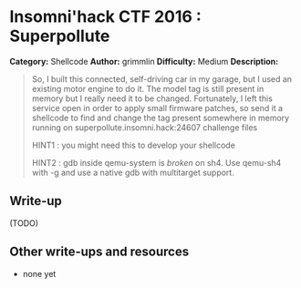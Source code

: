# Insomni'hack CTF 2016 : Superpollute

**Category:** Shellcode
**Author:** grimmlin
**Difficulty:** Medium
**Description:**

> So, I built this connected, self-driving car in my garage, but I used an existing motor engine to do it. The model tag is still present in memory but I really need it to be changed. Fortunately, I left this service open in order to apply small firmware patches, so send it a shellcode to find and change the tag present somewhere in memory 
> running on superpollute.insomni.hack:24607 
> challenge files 
>
> HINT1 : you might need this to develop your shellcode
>
> HINT2 : gdb inside qemu-system is _broken_ on sh4. Use qemu-sh4 with -g and use a native gdb with multitarget support.

## Write-up

(TODO)

## Other write-ups and resources

* none yet
